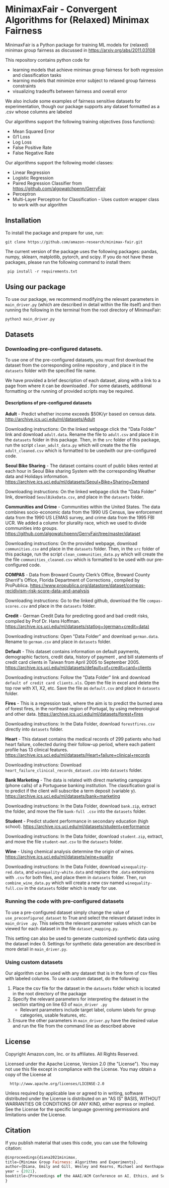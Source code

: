 # MinimaxFair - Convergent Algorithms for (Relaxed) Minimax Fairness


MinimaxFair is a Python package for training ML models for (relaxed) minimax group fairness as discussed in https://arxiv.org/abs/2011.03108

This repository contains python code for 
* learning models that achieve minimax group fairness for both regression and classification tasks
* learning models that minimize error subject to relaxed group fairness constraints
* visualizing tradeoffs between fairness and overall error

We also include some examples of fairness sensitive datasets for experimentation, though our package supports any
 dataset formatted as a .csv whose columns are labeled


Our algorithms support the following training objectives (loss functions):
* Mean Squared Error
* 0/1 Loss
* Log Loss
* False Positive Rate
* False Negative Rate

Our algorithms support the following model classes:
* Linear Regression
* Logistic Regression
* Paired Regression Classifier from https://github.com/algowatchpenn/GerryFair
* Perceptron
* Multi-Layer Perceptron for Classification - Uses custom wrapper class to work with our algorithm


## Installation

To install the package and prepare for use, run:

```
git clone https://github.com/amazon-research/minimax-fair.git
```

The current version of the package uses the following packages: pandas, numpy, sklearn, matplotlib, pytorch, and
 scipy. If you do not have these packages, please run the following command to install them:
 
```
 pip install -r requirements.txt
```

## Using our package

To use our package, we recommend modifying the relevant parameters in `main_driver.py` (which are described in detail
 within the file itself) and then running the following in the terminal from the root directory of MinimaxFair:
 ```
python3 main_driver.py
```

## Datasets

### Downloading pre-configured datasets.

To use one of the pre-configured datasets, you must first download the dataset from the corresponding online repository
, and place it in the `datasets` folder with the specified file name.

We have provided a brief description of each dataset, along with a link to a page from where it can be downloaded
. For some datasets, additional formatting or the running of provided scripts may be required.

#### Descriptions of pre-configured datasets

**Adult** - Predict whether income exceeds $50K/yr based on census data. http://archive.ics.uci.edu/ml/datasets/Adult

Downloading instructions: On the linked webpage click the "Data Folder" link and download `adult.data`. Rename the file to `adult.csv`
and place it in the `datasets` folder in this package. Then, in the `src` folder of this package, run the script
`clean_adult_data.py` which will create the the file `adult_cleaned.csv` which is formatted to be usedwith our pre-configured code.

**Seoul Bike Sharing** - The dataset contains count of public bikes rented at each hour in Seoul Bike sharing System
 with
 the
 corresponding Weather data and Holidays information. https://archive.ics.uci.edu/ml/datasets/Seoul+Bike+Sharing+Demand
 
 Downloading instructions: On the linked webpage click the "Data Folder" link, download `SeoulBikeData.csv`,  and place
  in the `datasets` folder.

**Communities and Crime** - Communities within the United States. The data combines socio-economic data from the
 1990 US
 Census, law enforcement data from the 1990 US LEMAS survey, and crime data from the 1995 FBI UCR. We added a column
 for plurality race, which we used to divide communities into groups. https://github.com/algowatchpenn/GerryFair/tree/master/dataset
 
 Downloading instructions: On the provided webpage, download `communities.csv` and place in the `datasets` folder. Then, in the `src` folder of this package, run the script
   `clean_communities_data.py` which will create the the file `communities_cleaned.csv` which is formatted to be used
    with our pre-configured code.

**COMPAS** - Data from Broward County Clerk’s Office, Broward County Sherrif's Office, Florida Department of Corrections
, compiled by ProPublica. https://www.propublica.org/datastore/dataset/compas-recidivism-risk-score-data-and-analysis

 Downloading instructions:  Go to the linked github, download the file `compas-scores.csv` and place in the `datasets`
  folder.

**Credit** - German Credit Data for predicting good and bad credit risks, compiled by Prof Dr. Hans Hoffman. https://archive.ics.uci.edu/ml/datasets/statlog+(german+credit+data)

 Downloading instructions: Open "Data Folder" and download `german.data`. Rename to `german.csv` and place in `datasets`
  folder.

**Default** - This dataset contains information on default payments, demographic factors, credit data, history of
 payment
, and bill statements of credit card clients in Taiwan from April 2005 to September 2005. https://archive.ics.uci.edu/ml/datasets/default+of+credit+card+clients

Downloading instructions: Follow the "Data Folder" link and download `default of credit card clients.xls`. Open the
 file in
 excel
 and delete the top row with X1, X2, etc. Save the file as `default.csv` and place in `datasets` folder.

**Fires** - This is a regression task, where the aim is to predict the burned area of forest fires, in the
 northeast region of Portugal, by using meteorological and other data. https://archive.ics.uci.edu/ml/datasets/forest+fires
 
Downloading instructions: In the Data Folder, download `forestfires.csv` directly into `datasets` folder.

**Heart** - This dataset contains the medical records of 299 patients who had heart failure, collected during their
 follow-up period, where each patient profile has 13 clinical features. https://archive.ics.uci.edu/ml/datasets/Heart+failure+clinical+records
 
 Downloading instructions: Download `heart_failure_clinical_records_dataset.csv` into `datasets` folder.

**Bank Marketing** - The data is related with direct marketing campaigns (phone calls) of a Portuguese banking
 institution. The classification goal is to predict if the client will subscribe a term deposit (variable y). https://archive.ics.uci.edu/ml/datasets/bank+marketing
 
 Downloading instructions: In the Data Folder, download `bank.zip`, extract the folder, and move the file `bank-full
 .csv` into the `datasets` folder.

**Student** - Predict student performance in secondary education (high school). https://archive.ics.uci.edu/ml/datasets/student+performance

Downloading instructions: In the Data folder, download `student.zip`, extract, and move the file `student-mat.csv` to the `datasets` folder.

**Wine** - Using chemical analysis determine the origin of wines. https://archive.ics.uci.edu/ml/datasets/wine+quality

Downloading instructions: In the Data Folder, download `winequality-red.data`, and `winequality-white.data` and
 replace the `.data` extensions with `.csv` for both files, and place them in `datasets` folder. Then, run
  `combine_wine_data.py` which will create a new csv named `winequality-full.csv` in the `datasets` folder which is
   ready for use.

### Running the code with pre-configured datasets

To use a pre-configured dataset simply change the value of
 `use_preconfigured_dataset` to True and select the relevant dataset index in `main_drive .py`. This selects the
 relevant parameter values which can be viewed for each dataset in the file `dataset_mapping.py`.

 This setting can also be used to generate customized synthetic data using the dataset index 0. Settings for
 synthetic data generation are described in more detail in `main_driver.py`.
 
 
### Using custom datasets

Our algorithm can be used with any dataset that is in the form of csv files with labeled columns. To use a custom
 dataset, do the following:
 1) Place the csv file for the dataset in the `datasets` folder which is located in the root directory of the package
 2) Specify the relevant parameters for interpreting the dataset in the section starting on line 63 of `main_driver
 .py` 
    * Relevant parameters include target label, column labels for group categories, usable features, etc.
 3) Ensure the other parameters in `main_driver.py` have the desired value and run the file from the command line as
 described above


## License

  Copyright Amazon.com, Inc. or its affiliates. All Rights Reserved.
  
  Licensed under the Apache License, Version 2.0 (the "License").
  You may not use this file except in compliance with the License.
  You may obtain a copy of the License at
  
      http://www.apache.org/licenses/LICENSE-2.0
  
  Unless required by applicable law or agreed to in writing, software
  distributed under the License is distributed on an "AS IS" BASIS,
  WITHOUT WARRANTIES OR CONDITIONS OF ANY KIND, either express or implied.
  See the License for the specific language governing permissions and
  limitations under the License.


## Citation

If you publish material that uses this code, you can use the following citation:

```js
@inproceedings{diana2021minimax,
title={Minimax Group Fairness: Algorithms and Experiments},
author={Diana, Emily and Gill, Wesley and Kearns, Michael and Kenthapadi, Krishnaram and Roth, Aaron},
year = {2021},
booktitle={Proceedings of the AAAI/ACM Conference on AI, Ethics, and Society}
}
```


